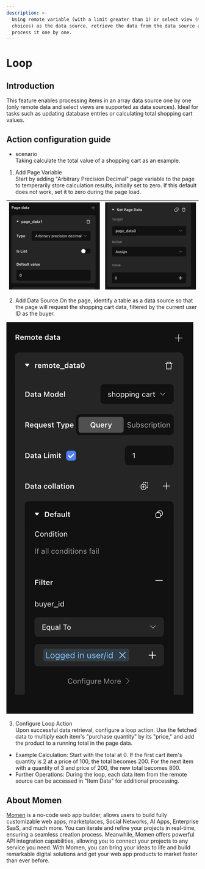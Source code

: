 ```yaml
---
description: >-
  Using remote variable (with a limit greater than 1) or select view (multiple
  choices) as the data source, retrieve the data from the data source and
  process it one by one.
---
```


# Loop

## Introduction   
This feature enables processing items in an array data source one by one (only remote data and select views are supported as data sources). Ideal for tasks such as updating database entries or calculating total shopping cart values.

## Action configuration guide

- scenario   
Taking calculate the total value of a shopping cart as an example.

1. Add Page Variable   
Start by adding "Arbitrary Precision Decimal" page variable to the page to temperarily store calculation results, initially set to zero. If this default does not work, set it to zero during the page load.

| <img src="../.gitbook/assets/0 (47).png" alt="" data-size="original"> | <img src="../.gitbook/assets/1 (86).png" alt="" data-size="original"> |
| --------------------------------------------------------------------- | --------------------------------------------------------------------- |

2. Add Data Source
On the page, identify a table as a data source so that the page will request the shopping cart data, filtered by the current user ID as the buyer.

![](<../.gitbook/assets/2 (70).png>)

3. Configure Loop Action  
Upon successful data retrieval, configure a loop action. Use the fetched data to multiply each item's "purchase quantity" by its "price," and add the product to a running total in the page data.
- Example Calculation: Start with the total at 0. If the first cart item's quantity is 2 at a price of 100, the total becomes 200. For the next item with a quantity of 3 and price of 200, the new total becomes 800.
- Further Operations: During the loop, each data item from the remote source can be accessed in "Item Data" for additional processing.

## About Momen​​​​​

[Momen](https://momen.app/?channel=blog-about) is a no-code web app builder, allows users to build fully customizable web apps, marketplaces, Social Networks, AI Apps, Enterprise SaaS, and much more. You can iterate and refine your projects in real-time, ensuring a seamless creation process. Meanwhile, Momen offers powerful API integration capabilities, allowing you to connect your projects to any service you need. With Momen, you can bring your ideas to life and build remarkable digital solutions and get your web app products to market faster than ever before.​​